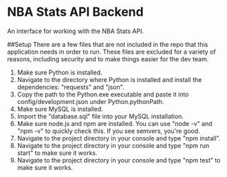 # NBA Stats API Backend
An interface for working with the NBA Stats API.

##Setup
There are a few files that are not included in the repo that this application needs in order to run. These files are excluded for a variety of reasons, including security and to make things easier for the dev team.

1) Make sure Python is installed.
2) Navigate to the directory where Python is installed and install the dependencies: "requests" and "json".
3) Copy the path to the Python.exe executable and paste it into config/development.json under Python.pythonPath.
4) Make sure MySQL is installed.
5) Import the "database.sql" file into your MySQL installation.
6) Make sure node.js and npm are installed. You can use "node -v" and "npm -v" to quickly check this. If you see semvers, you're good.
7) Navigate to the project directory in your console and type "npm install".
8) Navigate to the project directory in your console and type "npm run start" to make sure it works.
9) Navigate to the project directory in your console and type "npm test" to make sure it works.